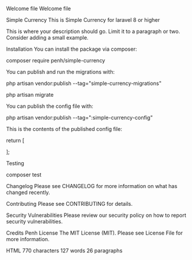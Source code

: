 Welcome file
Welcome file


Simple Currency
This is Simple Currency for laravel 8 or higher

This is where your description should go. Limit it to a paragraph or two. Consider adding a small example.

Installation
You can install the package via composer:


composer require penh/simple-currency

You can publish and run the migrations with:


php artisan vendor:publish --tag="simple-currency-migrations"

php artisan migrate

You can publish the config file with:


php artisan vendor:publish --tag=":simple-currency-config"

This is the contents of the published config file:


return [

];

Testing

composer test

Changelog
Please see CHANGELOG for more information on what has changed recently.

Contributing
Please see CONTRIBUTING for details.

Security Vulnerabilities
Please review our security policy on how to report security vulnerabilities.

Credits
Penh
License
The MIT License (MIT). Please see License File for more information.

HTML 770 characters 127 words 26 paragraphs